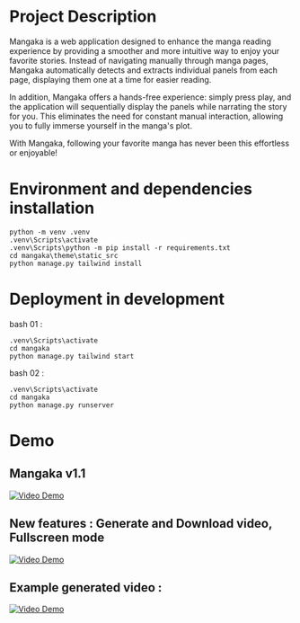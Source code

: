 # Project Description
Mangaka is a web application designed to enhance the manga reading experience by providing a smoother and more intuitive way to enjoy your favorite stories. Instead of navigating manually through manga pages, Mangaka automatically detects and extracts individual panels from each page, displaying them one at a time for easier reading.

In addition, Mangaka offers a hands-free experience: simply press play, and the application will sequentially display the panels while narrating the story for you. This eliminates the need for constant manual interaction, allowing you to fully immerse yourself in the manga's plot.

With Mangaka, following your favorite manga has never been this effortless or enjoyable!

# Environment and dependencies installation
```
python -m venv .venv
.venv\Scripts\activate
.venv\Scripts\python -m pip install -r requirements.txt
cd mangaka\theme\static_src
python manage.py tailwind install
```

# Deployment in development
bash 01 : 
```
.venv\Scripts\activate
cd mangaka
python manage.py tailwind start
```
bash 02 :
```
.venv\Scripts\activate
cd mangaka
python manage.py runserver

```

# Demo
## Mangaka v1.1
[![Video Demo](https://img.youtube.com/vi/GvON2_ZyZ_4/0.jpg)](https://www.youtube.com/watch?v=GvON2_ZyZ_4)

## New features : Generate and Download video, Fullscreen mode
[![Video Demo](https://img.youtube.com/vi/MyXSwlFDchg/0.jpg)](https://www.youtube.com/watch?v=MyXSwlFDchg)

## Example generated video :
[![Video Demo](https://img.youtube.com/vi/BxJqaV6_--Y/0.jpg)](https://www.youtube.com/watch?v=BxJqaV6_--Y)